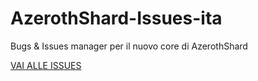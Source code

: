 # AzerothShard-Issues-ita

Bugs & Issues manager per il nuovo core di AzerothShard

[VAI ALLE ISSUES](https://github.com/AzerothShard/AzerothShard-Issues-ita/issues)
